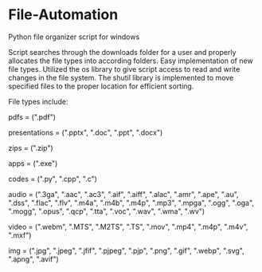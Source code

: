 # File-Automation
Python file organizer script for windows 

Script searches through the downloads folder for a user and properly allocates the file types into according folders. Easy implementation of new file types. Utilized the os library to give script access to read and write changes in the file system. The shutil library is implemented to move specified files to the proper location for efficient sorting.

File types include:

pdfs = (".pdf")

presentations = (".pptx", ".doc", ".ppt", ".docx")

zips = (".zip")

apps = (".exe")

codes = (".py", ".cpp", ".c")

audio = (".3ga", ".aac", ".ac3", ".aif", ".aiff",
         ".alac", ".amr", ".ape", ".au", ".dss",
         ".flac", ".flv", ".m4a", ".m4b", ".m4p",
         ".mp3", ".mpga", ".ogg", ".oga", ".mogg",
         ".opus", ".qcp", ".tta", ".voc", ".wav",
         ".wma", ".wv")

video = (".webm", ".MTS", ".M2TS", ".TS", ".mov",
         ".mp4", ".m4p", ".m4v", ".mxf")

img = (".jpg", ".jpeg", ".jfif", ".pjpeg", ".pjp", ".png",
       ".gif", ".webp", ".svg", ".apng", ".avif")
